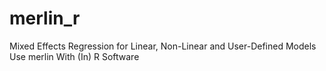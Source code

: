# merlin_r
Mixed Effects Regression for Linear, Non-Linear and User-Defined Models Use merlin With (In) R Software
